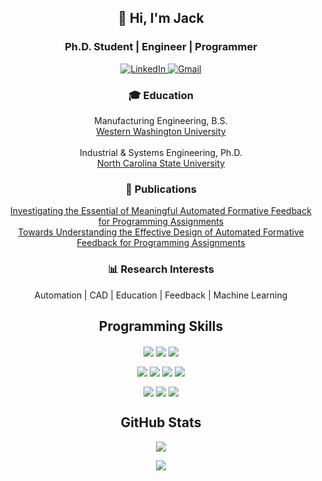<h2 align="center">👋 Hi, I'm Jack</h2>
<h3 align="center">Ph.D. Student | Engineer | Programmer</h3>

<p align="center">
  <a href="https://www.linkedin.com/in/john-p-wilson/" target="_blank">
    <img alt="LinkedIn" title="LinkedIn" src="https://img.shields.io/badge/-LinkedIN-red?style=for-the-badge&logo=linkedin&logoColor=white&color=0A66C2" />
  </a>
  <a href="mailto:jpwilso4@ncsu.edu" target="_blank"
    ><img alt="Gmail" title="GMail" src="https://img.shields.io/badge/-Email-1DA1F2?style=for-the-badge&logo=gmail&logoColor=white&color=EA4335" />
  </a>
</p>

<h3 align="center">🎓 Education</h3>
<p align="center">
  Manufacturing Engineering, B.S.<br>
  <a href="https://engineeringdesign.wwu.edu/">Western Washington University</a><br>
  <br>
  Industrial & Systems Engineering, Ph.D.<br>
  <a href="https://www.ise.ncsu.edu/">North Carolina State University</a><br>
</p>

<h3 align="center">📄 Publications</h3>
<p align="center">
  <a href="https://www.researchgate.net/publication/336146752_Investigating_the_Essential_of_Meaningful_Automated_Formative_Feedback_for_Programming_Assignments">Investigating the Essential of Meaningful Automated Formative Feedback for Programming Assignments</a><br>
  <a href="https://www.researchgate.net/publication/348923384_Towards_understanding_the_effective_design_of_automated_formative_feedback_for_programming_assignments">Towards Understanding the Effective Design of Automated Formative Feedback for Programming Assignments</a><br>
</p>

<h3 align="center">📊 Research Interests</h3>
<p align="center">
  Automation | CAD | Education | Feedback | Machine Learning
</p>

<h2 align="center">Programming Skills</h2>
<p align="center">
  <img align="center" src="https://img.shields.io/badge/python-3670A0?style=for-the-badge&logo=python&logoColor=ffdd54" />
  <img align="center" src="https://img.shields.io/badge/java-%23ED8B00.svg?style=for-the-badge&logo=java&logoColor=white" />
  <img align="center" src="https://img.shields.io/badge/c++-%2300599C.svg?style=for-the-badge&logo=c%2B%2B&logoColor=white" />
</p>
<p align="center">
  <img align="center" src="https://img.shields.io/badge/html5-%23E34F26.svg?style=for-the-badge&logo=html5&logoColor=white" />
  <img align="center" src="https://img.shields.io/badge/css3-%231572B6.svg?style=for-the-badge&logo=css3&logoColor=white" />
  <img align="center" src="https://img.shields.io/badge/javascript-%23323330.svg?style=for-the-badge&logo=javascript&logoColor=%23F7DF1E" />
  <img align="center" src="https://img.shields.io/badge/sqlite-%2307405e.svg?style=for-the-badge&logo=sqlite&logoColor=white" />
</p>
<p align="center">
  <img align="center" src="https://img.shields.io/badge/markdown-%23000000.svg?style=for-the-badge&logo=markdown&logoColor=white" />
  <img align="center" src="https://img.shields.io/badge/git-%23F05033.svg?style=for-the-badge&logo=git&logoColor=white" />
  <img align="center" src="https://img.shields.io/badge/github-%23121011.svg?style=for-the-badge&logo=github&logoColor=white" />
</p>

<h2 align="center">GitHub Stats</h2>
<p align="center">
  <a href="https://github.com/TheEric960/github-readme-stats">
    <img align="center" src="https://github-readme-stats.vercel.app/api?username=TheEric960&show_icons=true&count_private=true&include_all_commits=true&title_color=fff&icon_color=79ff97&text_color=9f9f9f&bg_color=151515" />
  </a>
</p>

<p align="center">
  <a href="https://github.com/TheEric960/github-readme-stats">
    <img align="center" src="https://github-readme-stats.vercel.app/api/top-langs/?username=TheEric960&show_icons=true&count_private=true&layout=compact&title_color=fff&icon_color=79ff97&text_color=9f9f9f&bg_color=151515" />
  </a>
</p>



<!--
**TheEric960/TheEric960** is a ✨ _special_ ✨ repository because its `README.md` (this file) appears on your GitHub profile.

Here are some ideas to get you started:

- 🔭 I’m currently working on ...
- 🌱 I’m currently learning ...
- 👯 I’m looking to collaborate on ...
- 🤔 I’m looking for help with ...
- 💬 Ask me about ...
- 📫 How to reach me: ...
- 😄 Pronouns: ...
- ⚡ Fun fact: ...
-->
